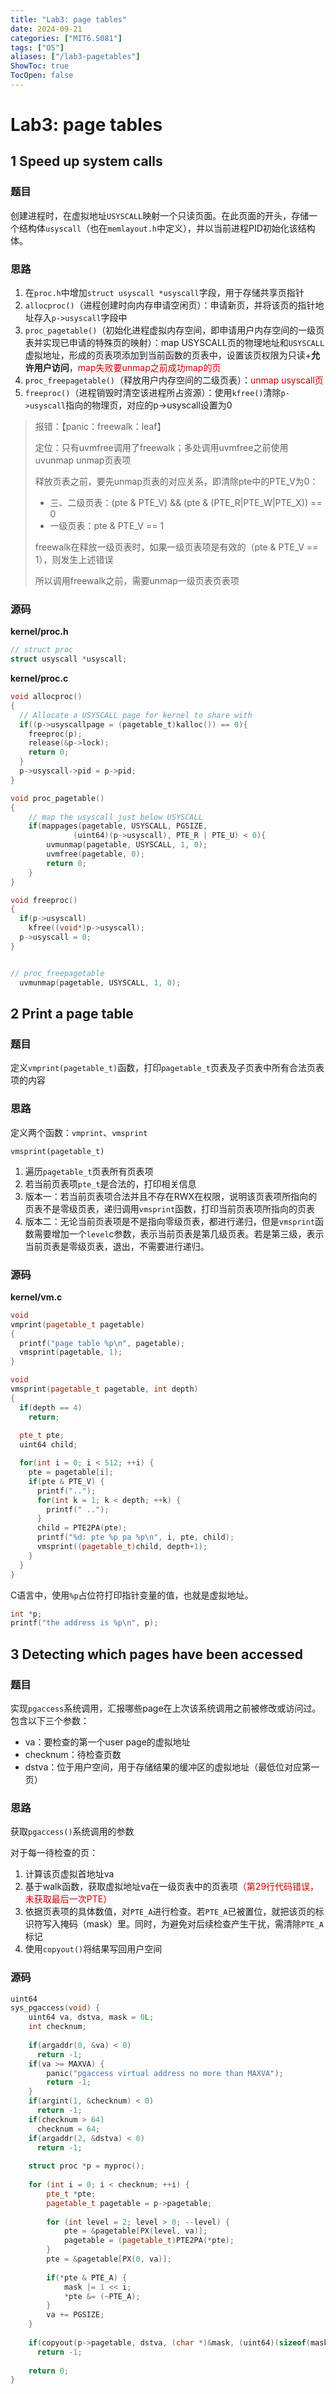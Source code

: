 ```yaml
---
title: "Lab3: page tables"
date: 2024-09-21
categories: ["MIT6.S081"]
tags: ["OS"]
aliases: ["/lab3-pagetables"]
ShowToc: true
TocOpen: false
---
```


# Lab3: page tables

## 1 Speed up system calls

### 题目

创建进程时，在虚拟地址`USYSCALL`映射一个只读页面。在此页面的开头，存储一个结构体`usyscall`（也在`memlayout.h`中定义），并以当前进程PID初始化该结构体。

### 思路

1. 在`proc.h`中增加`struct usyscall *usyscall`字段，用于存储共享页指针
2. `allocproc()`（进程创建时向内存申请空闲页）：申请新页，并将该页的指针地址存入`p->usyscall`字段中
3. `proc_pagetable()`（初始化进程虚拟内存空间，即申请用户内存空间的一级页表并实现已申请的特殊页的映射）：map USYSCALL页的物理地址和`USYSCALL`虚拟地址，形成的页表项添加到当前函数的页表中，设置该页权限为只读+**允许用户访问**，<span style="color:#CC0000;">map失败要unmap之前成功map的页</span>
4. `proc_freepagetable()`（释放用户内存空间的二级页表）：<span style="color:#CC0000;">unmap usyscall页</span>
5. `freeproc()`（进程销毁时清空该进程所占资源）：使用`kfree()`清除`p->usyscall`指向的物理页，对应的p->usyscall设置为0

> 报错：【panic：freewalk：leaf】
>
> 定位：只有uvmfree调用了freewalk；多处调用uvmfree之前使用uvunmap unmap页表项
>
> 释放页表之前，要先unmap页表的对应关系，即清除pte中的PTE_V为0：
>
> - 三、二级页表：(pte & PTE_V) && (pte & (PTE_R|PTE_W|PTE_X)) == 0
> - 一级页表：pte & PTE_V == 1
>
> freewalk在释放一级页表时，如果一级页表项是有效的（pte & PTE_V == 1），则发生上述错误
>
> 所以调用freewalk之前，需要unmap一级页表页表项

### 源码

**kernel/proc.h**

```C
// struct proc
struct usyscall *usyscall;
```

**kernel/proc.c**

```C
void allocproc()
{
  // Allocate a USYSCALL page for kernel to share with
  if((p->usyscallpage = (pagetable_t)kalloc()) == 0){
    freeproc(p);
    release(&p->lock);
    return 0;
  }
  p->usyscall->pid = p->pid;
}

void proc_pagetable()
{
    // map the usyscall just below USYSCALL
    if(mappages(pagetable, USYSCALL, PGSIZE,
              (uint64)(p->usyscall), PTE_R | PTE_U) < 0){
        uvmunmap(pagetable, USYSCALL, 1, 0);
        uvmfree(pagetable, 0);
        return 0;
    }
}

void freeproc()
{
  if(p->usyscall)
    kfree((void*)p->usyscall);
  p->usyscall = 0; 
}


// proc_freepagetable
  uvmunmap(pagetable, USYSCALL, 1, 0);
```



## 2 Print a page table​​

### 题目

定义`vmprint(pagetable_t)`函数，打印`pagetable_t`页表及子页表中所有合法页表项的内容

### 思路

定义两个函数：`vmprint`、`vmsprint`

`vmsprint(pagetable_t)`

1. 遍历`pagetable_t`页表所有页表项
2. 若当前页表项`pte_t`是合法的，打印相关信息
3. 版本一：若当前页表项合法并且不存在RWX在权限，说明该页表项所指向的页表不是零级页表，递归调用`vmsprint`函数，打印当前页表项所指向的页表
4. 版本二：无论当前页表项是不是指向零级页表，都进行递归，但是`vmsprint`函数需要增加一个`level`c参数，表示当前页表是第几级页表。若是第三级，表示当前页表是零级页表，退出，不需要进行递归。

### 源码

**kernel/vm.c**

```c++
void
vmprint(pagetable_t pagetable)
{
  printf("page table %p\n", pagetable);
  vmsprint(pagetable, 1);
}

void 
vmsprint(pagetable_t pagetable, int depth)
{
  if(depth == 4)
    return;
        
  pte_t pte;
  uint64 child;

  for(int i = 0; i < 512; ++i) {
    pte = pagetable[i];
    if(pte & PTE_V) {
      printf("..");
      for(int k = 1; k < depth; ++k) {
        printf(" ..");
      }
      child = PTE2PA(pte);
      printf("%d: pte %p pa %p\n", i, pte, child);
      vmsprint((pagetable_t)child, depth+1);
    }
  }
}
```

C语言中，使用`%p`占位符打印指针变量的值，也就是虚拟地址。

```C
int *p;
printf("the address is %p\n", p);
```



## 3 Detecting which pages have been accessed​

### 题目

实现`pgaccess`系统调用，汇报哪些page在上次该系统调用之前被修改或访问过。包含以下三个参数：

- va：要检查的第一个user page的虚拟地址
- checknum：待检查页数
- dstva：位于用户空间，用于存储结果的缓冲区的虚拟地址（最低位对应第一页）

### 思路

获取`pgaccess()`系统调用的参数

对于每一待检查的页：

1. 计算该页虚拟首地址va
2. 基于walk函数，获取虚拟地址va在一级页表中的页表项<span style="color:#CC0000;">（第29行代码错误，未获取最后一次PTE）</span>
3. 依据页表项的具体数值，对`PTE_A`进行检查。若`PTE_A`已被置位，就把该页的标识符写入掩码（mask）里。同时，为避免对后续检查产生干扰，需清除`PTE_A`标记
4. 使用`copyout()`将结果写回用户空间

### 源码

```C++
uint64
sys_pgaccess(void) {
	uint64 va, dstva, mask = 0L;
	int checknum;
    
	if(argaddr(0, &va) < 0)
	  return -1;
	if(va >= MAXVA) {
		panic("pgaccess virtual address no more than MAXVA");
		return -1;
	}
	if(argint(1, &checknum) < 0) 
	  return -1;
	if(checknum > 64)
	  checknum = 64;
	if(argaddr(2, &dstva) < 0)
	  return -1;
    
	struct proc *p = myproc();
    
	for (int i = 0; i < checknum; ++i) {
		pte_t *pte;
		pagetable_t pagetable = p->pagetable;
        
		for (int level = 2; level > 0; --level) {
			pte = &pagetable[PX(level, va)];
			pagetable = (pagetable_t)PTE2PA(*pte);
		}
		pte = &pagetable[PX(0, va)];
        
		if(*pte & PTE_A) {
			mask |= 1 << i;
			*pte &= (~PTE_A);
		}
		va += PGSIZE;
	}
    
	if(copyout(p->pagetable, dstva, (char *)&mask, (uint64)(sizeof(mask))) < 0)
	  return -1;
    
	return 0;
}
```

